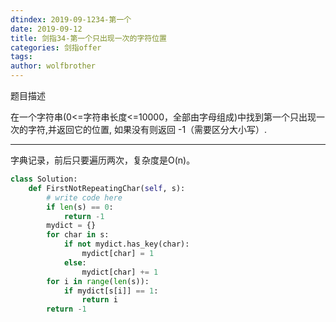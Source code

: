 ```yaml
---
dtindex: 2019-09-1234-第一个
date: 2019-09-12
title: 剑指34-第一个只出现一次的字符位置
categories: 剑指offer
tags:  
author: wolfbrother  
---
```


题目描述

在一个字符串(0<=字符串长度<=10000，全部由字母组成)中找到第一个只出现一次的字符,并返回它的位置, 如果没有则返回 -1（需要区分大小写）.

-----------------------

字典记录，前后只要遍历两次，复杂度是O(n)。

```python
class Solution:
    def FirstNotRepeatingChar(self, s):
        # write code here
        if len(s) == 0:
            return -1
        mydict = {}
        for char in s:
            if not mydict.has_key(char):
                mydict[char] = 1
            else:
                mydict[char] += 1
        for i in range(len(s)):
            if mydict[s[i]] == 1:
                return i
        return -1
 ```

